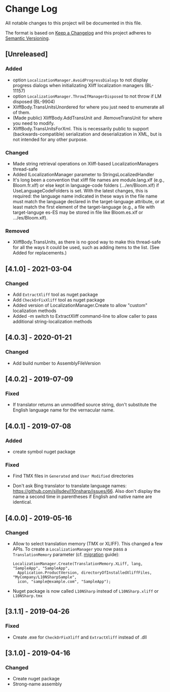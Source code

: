# Change Log

All notable changes to this project will be documented in this file.

The format is based on [Keep a Changelog](http://keepachangelog.com/)
and this project adheres to [Semantic Versioning](http://semver.org/).

<!-- Available types of changes:
### Added
### Changed
### Fixed
### Deprecated
### Removed
### Security
-->

## [Unreleased]

### Added

- option `LocalizationManager.AvoidProgressDialogs` to not display progress dialogs
    when initializating Xliff localization managers (BL-11157)
- option `LocalizationManager.ThrowIfManagerDisposed` to not throw if LM disposed (BL-9904)
- XliffBody.TransUnitsUnordered for where you just need to enumerate all of them.
- (Made public) XliffBody.AddTransUnit and .RemoveTransUnit for where you need to modify.
- XliffBody.TransUnitsForXml. This is necessarily public to support (backwards-compatible)
    serialization and deserialization in XML, but is not intended for any other purpose.

### Changed

- Made string retrieval operations on Xliff-based LocalizationManagers thread-safe
- Added ILocalizationManager parameter to StringsLocalizedHandler
- It's long been a convention that xliff file names are module.lang.xlf (e.g., Bloom.fr.xlf)
or else kept in language-code folders (.../en/Bloom.xlf) if UseLanguageCodeFolders is set.
With the latest changes, this is required: the language name indicated in these ways in the file
name must match the language declared in the target-language attribute, or at least match the
first element of the target-language (e.g., a file with target-languge es-ES may be stored in
file like Bloom.es.xlf or .../es/Bloom.xlf).

### Removed

- XliffBody.TransUnits, as there is no good way to make this thread-safe for all the ways
    it could be used, such as adding items to the list. (See Added for replacements.)

## [4.1.0] - 2021-03-04

### Changed

- Add `ExtractXliff` tool as nuget package
- Add `CheckOrFixXliff` tool as nuget package
- Added version of LocalizationManager.Create to allow "custom" localization methods
- Added -m switch to ExtractXliff command-line to allow caller to pass additional string-localization methods

## [4.0.3] - 2020-01-21

### Changed

- Add build number to AssemblyFileVersion

## [4.0.2] - 2019-07-09

### Fixed

- If translator returns an unmodified source string, don't substitute the English language name for the vernacular name.

## [4.0.1] - 2019-07-08

### Added

- create symbol nuget package

### Fixed

- Find TMX files in `Generated` and `User Modified` directories

- Don't ask Bing translator to translate language names: https://github.com/sillsdev/l10nsharp/issues/66.
  Also don't display the name a second time in parentheses if English and native name are identical.

## [4.0.0] - 2019-05-16

### Changed

- Allow to select translation memory (TMX or XLIFF). This changed a few APIs.
  To create a `LocalizationManager` you now pass a `TranslationMemory` parameter
  (cf. [migration](https://github.com/sillsdev/l10nsharp/wiki/Migration) guide):

      LocalizationManager.Create(TranslationMemory.XLiff, lang, "SampleApp", "SampleApp",
        Application.ProductVersion, directoryOfInstalledXliffFiles, "MyCompany/L10NSharpSample",
        icon, "sample@example.com", "SampleApp");

- Nuget package is now called `L10NSharp` instead of `L10NSharp.xliff` or `L10NSharp.tmx`

## [3.1.1] - 2019-04-26

### Fixed

- Create .exe for `CheckOrFixXliff` and `ExtractXliff` instead of .dll

## [3.1.0] - 2019-04-16

### Changed

- Create nuget package
- Strong-name assembly
